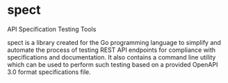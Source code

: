 # spect
API Specification Testing Tools

spect is a library created for the Go programming language to simplify and
automate the process of testing REST API endpoints for compliance with
specifications and documentation. It also contains a command line utility
which can be used to perform such testing based on a provided OpenAPI 3.0
format specifications file.
